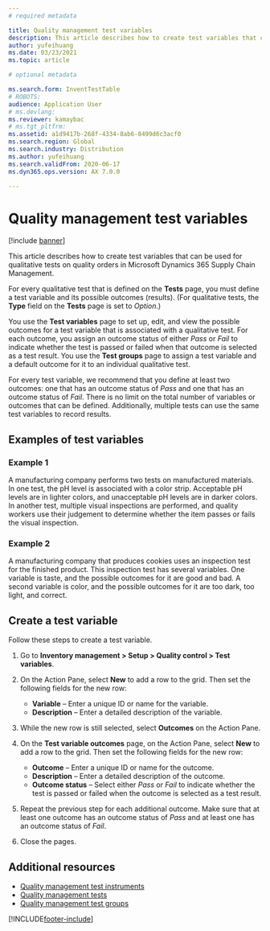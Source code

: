 ```yaml
---
# required metadata

title: Quality management test variables
description: This article describes how to create test variables that can be used for qualitative tests on quality orders in Microsoft Dynamics 365 Supply Chain Management.
author: yufeihuang
ms.date: 03/23/2021
ms.topic: article

# optional metadata

ms.search.form: InventTestTable
# ROBOTS:
audience: Application User
# ms.devlang:
ms.reviewer: kamaybac
# ms.tgt_pltfrm:
ms.assetid: a1d9417b-268f-4334-8ab6-8499d6c3acf0
ms.search.region: Global
ms.search.industry: Distribution
ms.author: yufeihuang
ms.search.validFrom: 2020-06-17
ms.dyn365.ops.version: AX 7.0.0

---
```


# Quality management test variables

[!include [banner](../includes/banner.md)]

This article describes how to create test variables that can be used for qualitative tests on quality orders in Microsoft Dynamics 365 Supply Chain Management.

For every qualitative test that is defined on the **Tests** page, you must define a test variable and its possible outcomes (results). (For qualitative tests, the **Type** field on the **Tests** page is set to *Option*.)

You use the **Test variables** page to set up, edit, and view the possible outcomes for a test variable that is associated with a qualitative test. For each outcome, you assign an outcome status of either *Pass* or *Fail* to indicate whether the test is passed or failed when that outcome is selected as a test result. You use the **Test groups** page to assign a test variable and a default outcome for it to an individual qualitative test.

For every test variable, we recommend that you define at least two outcomes: one that has an outcome status of *Pass* and one that has an outcome status of *Fail*. There is no limit on the total number of variables or outcomes that can be defined. Additionally, multiple tests can use the same test variables to record results.

## Examples of test variables

### Example 1

A manufacturing company performs two tests on manufactured materials. In one test, the pH level is associated with a color strip. Acceptable pH levels are in lighter colors, and unacceptable pH levels are in darker colors. In another test, multiple visual inspections are performed, and quality workers use their judgement to determine whether the item passes or fails the visual inspection.

### Example 2

A manufacturing company that produces cookies uses an inspection test for the finished product. This inspection test has several variables. One variable is taste, and the possible outcomes for it are good and bad. A second variable is color, and the possible outcomes for it are too dark, too light, and correct.

## Create a test variable

Follow these steps to create a test variable.

1. Go to **Inventory management \> Setup \> Quality control \> Test variables**.
1. On the Action Pane, select **New** to add a row to the grid. Then set the following fields for the new row:

    - **Variable** – Enter a unique ID or name for the variable.
    - **Description** – Enter a detailed description of the variable.

1. While the new row is still selected, select **Outcomes** on the Action Pane.
1. On the **Test variable outcomes** page, on the Action Pane, select **New** to add a row to the grid. Then set the following fields for the new row:

    - **Outcome** – Enter a unique ID or name for the outcome.
    - **Description** – Enter a detailed description of the outcome.
    - **Outcome status** – Select either *Pass* or *Fail* to indicate whether the test is passed or failed when the outcome is selected as a test result.

1. Repeat the previous step for each additional outcome. Make sure that at least one outcome has an outcome status of *Pass* and at least one has an outcome status of *Fail*.
1. Close the pages.

## Additional resources

- [Quality management test instruments](quality-test-instruments.md)
- [Quality management tests](quality-tests.md)
- [Quality management test groups](quality-test-groups.md)

[!INCLUDE[footer-include](../../includes/footer-banner.md)]
